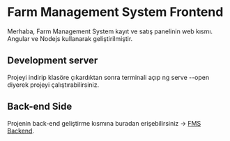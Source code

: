# Farm Management System Frontend

Merhaba, Farm Management System kayıt ve satış panelinin web kısmı. Angular ve Nodejs kullanarak geliştirilmiştir.

## Development server

Projeyi indirip klasöre çıkardıktan sonra terminali açıp  ng serve --open diyerek projeyi çalıştırabilirsiniz.

## Back-end Side

Projenin back-end geliştirme kısmına buradan erişebilirsiniz -> [FMS Backend](https://github.com/farukkardas/FarmManagementSystem).


